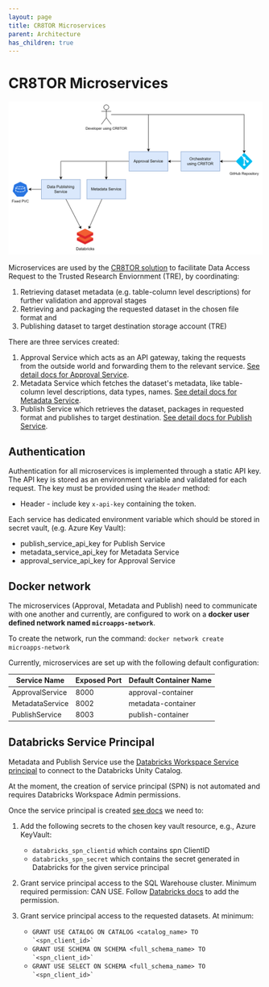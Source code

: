 ```yaml
---
layout: page
title: CR8TOR Microservices 
parent: Architecture
has_children: true
---
```

# CR8TOR Microservices

![Service Architecture](./architecture.png)

Microservices are used by the [CR8TOR solution](https://github.com/lsc-sde-crates/CR8TOR) to facilitate Data Access Request to the Trusted Research Enviornment (TRE), by coordinating:

1) Retrieving dataset metadata (e.g. table-column level descriptions) for further validation and approval stages
2) Retrieving and packaging the requested dataset in the chosen file format and
3) Publishing dataset to target destination storage account (TRE)

There are three services created:

1. Approval Service which acts as an API gateway, taking the requests from the outside world and forwarding them to the relevant service.
   [See detail docs for Approval Service](../approval-service/docs/service.md).
2. Metadata Service which fetches the dataset's metadata, like table-column level descriptions, data types, names.
   [See detail docs for Metadata Service](../metadata-service/docs/service.md).
3. Publish Service which retrieves the dataset, packages in requested format and publishes to target destination.
   [See detail docs for Publish Service](../publish-service/docs/service.md).

## Authentication

Authentication for all microservices is implemented through a static API key. The API key is stored as an environment variable and validated for each request. The key must be provided using the `Header` method:

- Header - include key `x-api-key` containing the token.

Each service has dedicated environment variable which should be stored in secret vault, (e.g. Azure Key Vault):

- publish_service_api_key for Publish Service
- metadata_service_api_key for Metadata Service
- approval_service_api_key for Approval Service

## Docker network

The microservices (Approval, Metadata and Publish) need to communicate with one another and currently, are configured to work on a **docker user defined network named `microapps-network`**.

To create the network, run the command:
   `docker network create microapps-network`

Currently, microservices are set up with the following default configuration:

| Service Name     | Exposed Port | Default Container Name  |
|------------------|--------------|-------------------------|
| ApprovalService  | 8000         | approval-container      |
| MetadataService  | 8002         | metadata-container      |
| PublishService   | 8003         | publish-container       |

## Databricks Service Principal

Metadata and Publish Service use the [Databricks Workspace Service principal](https://learn.microsoft.com/en-gb/azure/databricks/admin/users-groups/service-principals#manage-service-principals-in-your-workspace) to connect to the Databricks Unity Catalog.

At the moment, the creation of service principal (SPN) is not automated and requires Databricks Workspace Admin permissions.

Once the service principal is created [see docs](https://learn.microsoft.com/en-gb/azure/databricks/admin/users-groups/service-principals#add-a-service-principal-to-a-workspace-using-the-workspace-admin-settings) we need to:

1. Add the following secrets to the chosen key vault resource, e.g., Azure KeyVault:
   - `databricks_spn_clientid` which contains spn ClientID
   - `databricks_spn_secret` which contains the secret generated in Databricks for the given service principal

2. Grant service principal access to the SQL Warehouse cluster. Minimum required permission: CAN USE. 
   Follow [Databricks docs](https://learn.microsoft.com/en-gb/azure/databricks/compute/sql-warehouse/create#manage-a-sql-warehouse) to add the permission.

3. Grant service principal access to the requested datasets. At minimum:
   - ``GRANT USE CATALOG ON CATALOG <catalog_name> TO `<spn_client_id>` ``
   - ``GRANT USE SCHEMA ON SCHEMA <full_schema_name> TO `<spn_client_id>` ``
   - ``GRANT USE SELECT ON SCHEMA <full_schema_name> TO `<spn_client_id>` ``
